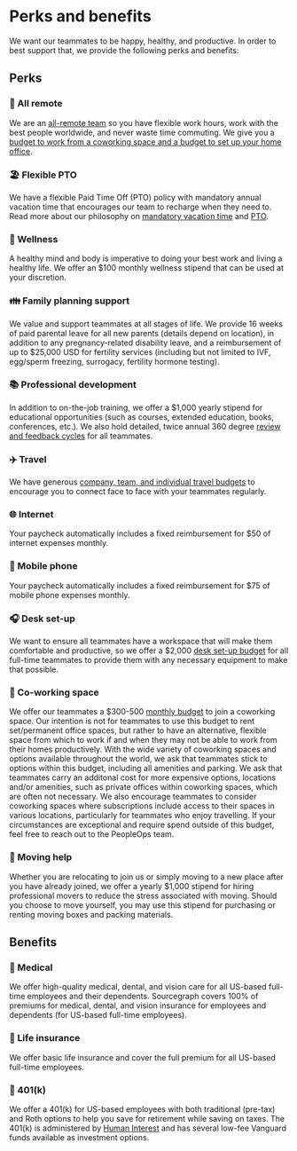 # Perks and benefits

We want our teammates to be happy, healthy, and productive. In order to best support that, we provide the following perks and benefits:

## Perks

### 🏡 All remote

We are an [all-remote team](../company/remote/index.md) so you have flexible work hours, work with the best people worldwide, and never waste time commuting. We give you a [budget to work from a coworking space and a budget to set up your home office](spending-company-money.md).

### 🏖️ Flexible PTO

We have a flexible Paid Time Off (PTO) policy with mandatory annual vacation time that encourages our team to recharge when they need to. Read more about our philosophy on [mandatory vacation time](https://about.sourcegraph.com/blog/why-vacation-at-tech-companies-should-be-mandatory-better-code-happier-people) and [PTO](https://about.sourcegraph.com/handbook/people-ops/paid-time-off-and-working-hours).

### 🏃 Wellness

A healthy mind and body is imperative to doing your best work and living a healthy life. We offer an $100 monthly wellness stipend that can be used at your discretion.

### 👪 Family planning support

We value and support teammates at all stages of life. We provide 16 weeks of paid parental leave for all new parents (details depend on location), in addition to any pregnancy-related disability leave, and a reimbursement of up to $25,000 USD for fertility services (including but not limited to IVF, egg/sperm freezing, surrogacy, fertility hormone testing).

### 📚 Professional development

In addition to on-the-job training, we offer a $1,000 yearly stipend for educational opportunities (such as courses, extended education, books, conferences, etc.). We also hold detailed, twice annual 360 degree [review and feedback cycles](review-cycles/index.md) for all teammates.

### ✈️ Travel

We have generous [company, team, and individual travel budgets](travel.md) to encourage you to connect face to face with your teammates regularly.

### 🌐 Internet

Your paycheck automatically includes a fixed reimbursement for $50 of internet expenses monthly.

### 📱 Mobile phone

Your paycheck automatically includes a fixed reimbursement for $75 of mobile phone expenses monthly.

### 🎧 Desk set-up

We want to ensure all teammates have a workspace that will make them comfortable and productive, so we offer a $2,000 [desk set-up budget](https://about.sourcegraph.com/handbook/people-ops/spending-company-money#desk-set-up) for all full-time teammates to provide them with any necessary equipment to make that possible.

### 🏢 Co-working space

We offer our teammates a $300-500 [monthly budget](https://about.sourcegraph.com/handbook/people-ops/spending-company-money#recurring-expenses) to join a coworking space. Our intention is not for teammates to use this budget to rent set/permanent office spaces, but rather to have an alternative, flexible space from which to work if and when they may not be able to work from their homes productively. With the wide variety of coworking spaces and options available throughout the world, we ask that teammates stick to options within this budget, including all amenities and parking. We ask that teammates carry an additonal cost for more expensive options, locations and/or amenities, such as private offices within coworking spaces, which are often not necessary. We also encourage teammates to consider coworking spaces where subscriptions include access to their spaces in various locations, particularly for teammates who enjoy travelling. If your circumstances are exceptional and require spend outside of this budget, feel free to reach out to the PeopleOps team.  

### 🚚 Moving help

Whether you are relocating to join us or simply moving to a new place after you have already joined, we offer a yearly $1,000 stipend for hiring professional movers to reduce the stress associated with moving. Should you choose to move yourself, you may use this stipend for purchasing or renting moving boxes and packing materials.

## Benefits

### 🏥 Medical

We offer high-quality medical, dental, and vision care for all US-based full-time employees and their dependents. Sourcegraph covers 100% of premiums for medical, dental, and vision insurance for employees and dependents (for US-based full-time employees).

### 🏥 Life insurance

We offer basic life insurance and cover the full premium for all US-based full-time employees.

### 🏦 401(k)

We offer a 401(k) for US-based employees with both traditional (pre-tax) and Roth options to help you save for retirement while saving on taxes. The 401(k) is administered by [Human Interest](https://humaninterest.com/) and has several low-fee Vanguard funds available as investment options.
